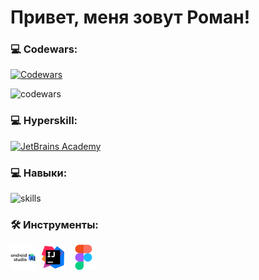 
# Привет, меня зовут Роман!

### 💻 Codewars:

[![Codewars](https://img.shields.io/badge/Codewars-RudachenkoRoman-red?logo=codewars)](https://www.codewars.com/users/Rudachenko)

![codewars](https://www.codewars.com/users/Rudachenko/badges/large)

### 💻 Hyperskill:

[![JetBrains Academy](https://img.shields.io/badge/JetBrains%20Academy-RudachenkoRoman-blue?logo=jetbrains)](https://hyperskill.org/profile/490988100)

### 💻 Навыки:

![skills](https://github.com/rudachenko-roman-and/rudachenko-roman-and/assets/97969577/8a92a5e2-6779-44e3-8a0b-0df1b6d05062)


### 🛠 Инструменты:

<div>
  <img src="https://github.com/devicons/devicon/blob/master/icons/androidstudio/androidstudio-original-wordmark.svg" title="git" alt="git" width="40" height="40"/>&nbsp
  <img src="https://github.com/devicons/devicon/blob/master/icons/intellij/intellij-original.svg" title="git" alt="git" width="40" height="40"/>&nbsp
  <img src="https://github.com/devicons/devicon/blob/master/icons/figma/figma-original.svg" title="figma" alt="figma" width="40" height="40"/>&nbsp;
</div>
